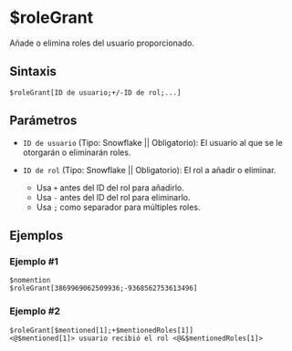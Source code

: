
# $roleGrant

Añade o elimina roles del usuario proporcionado.

## Sintaxis  
```
$roleGrant[ID de usuario;+/-ID de rol;...]
```

## Parámetros  

- `ID de usuario` (Tipo: Snowflake || Obligatorio): El usuario al que se le otorgarán o eliminarán roles.  

- `ID de rol` (Tipo: Snowflake || Obligatorio): El rol a añadir o eliminar.  
  - Usa `+` antes del ID del rol para añadirlo.  
  - Usa `-` antes del ID del rol para eliminarlo.  
  - Usa `;` como separador para múltiples roles.  

## Ejemplos  

### Ejemplo #1  
```plaintext
$nomention
$roleGrant[3869969062509936;-9368562753613496]
```

### Ejemplo #2  
```plaintext
$roleGrant[$mentioned[1];+$mentionedRoles[1]]
<@$mentioned[1]> usuario recibió el rol <@&$mentionedRoles[1]>
```
